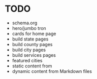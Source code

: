 # TODO

* schema.org
* hero/jumbo tron
* cards for home page
* build state pages
* build county pages
* build city pages
* build services pages
* featured cities
* static content from 
* dynamic content from Markdown files
